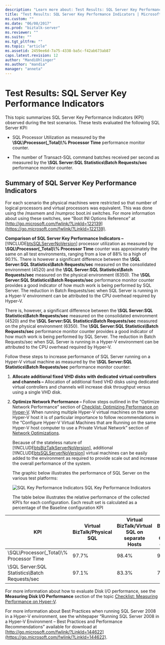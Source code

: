 ```yaml
---
description: "Learn more about: Test Results: SQL Server Key Performance Indicators"
title: "Test Results: SQL Server Key Performance Indicators | Microsoft Docs"
ms.custom: ""
ms.date: "06/08/2017"
ms.prod: "biztalk-server"
ms.reviewer: ""
ms.suite: ""
ms.tgt_pltfrm: ""
ms.topic: "article"
ms.assetid: 2459ee6d-7a75-4338-ba5c-f42ab673ab87
caps.latest.revision: 12
author: "MandiOhlinger"
ms.author: "mandia"
manager: "anneta"
---
```

# Test Results: SQL Server Key Performance Indicators
This topic summarizes SQL Server Key Performance Indicators (KPI) observed during the test scenarios. These tests evaluated the following SQL Server KPI:

-   SQL Processor Utilization as measured by the **\SQL\Processor(_Total)\\% Processor Time** performance monitor counter.

-   The number of Transact-SQL command batches received per second as measured by the **\SQL Server:SQL Statistics\Batch Requests/sec** performance monitor counter.

## Summary of SQL Server Key Performance Indicators
 For each scenario the physical machines were restricted so that number of logical processors and virtual processors was equivalent. This was done using the /maxmem and /numproc boot.ini switches. For more information about using these switches, see “Boot INI Options Reference” at [http://go.microsoft.com/fwlink/?LinkId=122139](https://go.microsoft.com/fwlink/?LinkId=122139).

 **Comparison of SQL Server Key Performance Indicators –**  [!INCLUDE[btsSQLServerNoVersion](../includes/btssqlservernoversion-md.md)] processor utilization as measured by **\SQL\Processor(_Total)\\% Processor Time** counter was approximately the same on all test environments, ranging from a low of 88% to a high of 90.1%. There is however a significant difference between the **\SQL Server:SQL Statistics\Batch Requests/sec** measured on the consolidated environment (4520) and the **\SQL Server:SQL Statistics\Batch Requests/sec** measured on the physical environment (6350). The **\SQL Server:SQL Statistics\Batch Requests/sec** performance monitor counter provides a good indicator of how much work is being performed by SQL Server. The reduction in Batch Requests/sec when SQL Server is running in a Hyper-V environment can be attributed to the CPU overhead required by Hyper-V.

 There is, however, a significant difference between the **\SQL Server:SQL Statistics\Batch Requests/sec** measured on the consolidated environment (4520) and the **\SQL Server:SQL Statistics\Batch Requests/sec** measured on the physical environment (6350). The **\SQL Server:SQL Statistics\Batch Requests/sec** performance monitor counter provides a good indicator of how much work is being performed by SQL Server. The reduction in Batch Requests/sec when SQL Server is running in a Hyper-V environment can be attributed to the CPU overhead required by Hyper-V.

 Follow these steps to increase performance of SQL Server running on a Hyper-V virtual machine as measured by the **\SQL Server:SQL Statistics\Batch Requests/sec** performance monitor counter:

1. **Allocate additional fixed VHD disks with dedicated virtual controllers and channels –** Allocation of additional fixed VHD disks using dedicated virtual controllers and channels will increase disk throughput versus using a single VHD disk.

2. **Optimize Network Performance –** Follow steps outlined in the “Optimize Network Performance” section of [Checklist: Optimizing Performance on Hyper-V](~/technical-guides/checklist-optimizing-performance-on-hyper-v.md). When running multiple Hyper-V virtual machines on the same Hyper-V host it is of particular importance to follow recommendations in the “Configure Hyper-V Virtual Machines that are Running on the same Hyper-V host computer to use a Private Virtual Network” section of [Network Optimizations](../technical-guides/network-optimizations.md).

   Because of the stateless nature of [!INCLUDE[btsBizTalkServerNoVersion](../includes/btsbiztalkservernoversion-md.md)], additional [!INCLUDE[btsSQLServerNoVersion](../includes/btssqlservernoversion-md.md)] virtual machines can be easily added to the environment as required to provide scale out and increase the overall performance of the system.

   The graphic below illustrates the performance of SQL Server on the various test platforms:

   ![SQL Key Performance Indicators](../technical-guides/media/sqlkpi.gif "SQLKPI")
   SQL Key Performance Indicators

   The table below illustrates the relative performance of the collected KPI’s for each configuration. Each result set is calculated as a percentage of the Baseline configuration KPI

|KPI|Virtual BizTalk/Physical SQL|Virtual BizTalk/Virtual SQL on separate Hosts|Virtual BizTalk/Virtual SQL on Consolidated environment|
|---------|-----------------------------------|----------------------------------------------------|--------------------------------------------------------------|
|\SQL\Processor(_Total)\\% Processor Time|97.7%|98.4%|99.9%|
|\SQL Server:SQL Statistics\Batch Requests/sec|97.1%|83.3%|71.2%|

 For more information about how to evaluate Disk I/O performance, see the **Measuring Disk I/O Performance** section of the topic [Checklist: Measuring Performance on Hyper-V](../technical-guides/checklist-measuring-performance-on-hyper-v.md).

 For more information about Best Practices when running SQL Server 2008 in a Hyper-V environment, see the whitepaper “Running SQL Server 2008 in a Hyper-V Environment – Best Practices and Performance Recommendations” available for download at [http://go.microsoft.com/fwlink/?LinkId=144622](https://go.microsoft.com/fwlink/?LinkId=144622).
